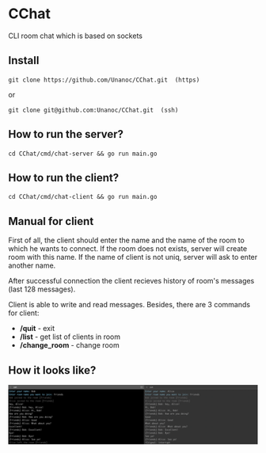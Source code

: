 # CChat
CLI room chat which is based on sockets

## Install
```
git clone https://github.com/Unanoc/CChat.git  (https)
```
or
```
git clone git@github.com:Unanoc/CChat.git  (ssh)
```

## How to run the server?
```
cd CChat/cmd/chat-server && go run main.go
```

## How to run the client?
```
cd CChat/cmd/chat-client && go run main.go
```

## Manual for client
First of all, the client should enter the name and the name of the room to which he wants to connect.
If the room does not exists, server will create room with this name.
If the name of client is not uniq, server will ask to enter another name.

After successful connection the client recieves history of room's messages (last 128 messages).

Client is able to write and read messages. 
Besides, there are 3 commands for client:

* **/quit** - exit
* **/list** - get list of clients in room
* **/change_room** - change room


## How it looks like?
<img src="https://github.com/Unanoc/CChat/blob/master/src/clients.png" width="720">
